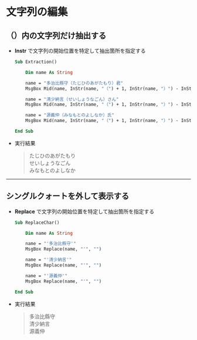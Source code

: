 # 文字列の編集

## （）内の文字列だけ抽出する

* __Instr__ で文字列の開始位置を特定して抽出箇所を指定する

  ```vb
  Sub Extraction()

      Dim name As String

      name = "多治比縣守（たじひのあがたもり）君"
      MsgBox Mid(name, InStr(name, "（") + 1, InStr(name, "）") - InStr(name, "（") - 1)

      name = "清少納言（せいしょうなごん）さん"
      MsgBox Mid(name, InStr(name, "（") + 1, InStr(name, "）") - InStr(name, "（") - 1)

      name = "源義仲（みなもとのよしなか）氏"
      MsgBox Mid(name, InStr(name, "（") + 1, InStr(name, "）") - InStr(name, "（") - 1)

  End Sub
  ```

* 実行結果

  > たじひのあがたもり  
    せいしょうなごん  
    みなもとのよしなか

***

## シングルクォートを外して表示する

* __Replace__ で文字列の開始位置を特定して抽出箇所を指定する

  ```vb
  Sub ReplaceChar()

      Dim name As String

      name = "'多治比縣守'"
      MsgBox Replace(name, "'", "")

      name = "'清少納言'"
      MsgBox Replace(name, "'", "")

      name = "'源義仲'"
      MsgBox Replace(name, "'", "")

  End Sub
  ```

* 実行結果

  > 多治比縣守  
    清少納言  
    源義仲

